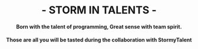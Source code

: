 <h1 align="center">- STORM IN TALENTS -</h1>
<div align="center">
<h4>Born with the talent of programming, Great sense with team spirit.</h4>
<h4>Those are all you will be tasted during the collaboration with StormyTalent</h4>
  </div>
